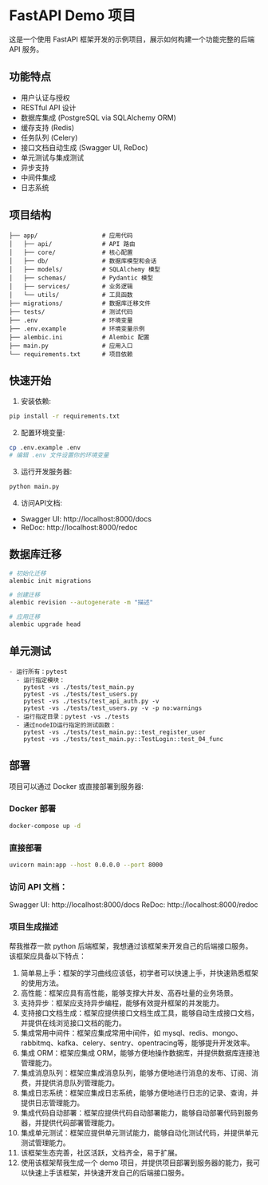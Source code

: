 # FastAPI Demo 项目

这是一个使用 FastAPI 框架开发的示例项目，展示如何构建一个功能完整的后端 API 服务。

## 功能特点

- 用户认证与授权
- RESTful API 设计
- 数据库集成 (PostgreSQL via SQLAlchemy ORM)
- 缓存支持 (Redis)
- 任务队列 (Celery)
- 接口文档自动生成 (Swagger UI, ReDoc)
- 单元测试与集成测试
- 异步支持
- 中间件集成
- 日志系统

## 项目结构

```
├── app/                  # 应用代码
│   ├── api/              # API 路由
│   ├── core/             # 核心配置
│   ├── db/               # 数据库模型和会话
│   ├── models/           # SQLAlchemy 模型
│   ├── schemas/          # Pydantic 模型
│   ├── services/         # 业务逻辑
│   └── utils/            # 工具函数
├── migrations/           # 数据库迁移文件
├── tests/                # 测试代码
├── .env                  # 环境变量
├── .env.example          # 环境变量示例
├── alembic.ini           # Alembic 配置
├── main.py               # 应用入口
└── requirements.txt      # 项目依赖
```

## 快速开始

1. 安装依赖:
```bash
pip install -r requirements.txt
```

2. 配置环境变量:
```bash
cp .env.example .env
# 编辑 .env 文件设置你的环境变量
```

3. 运行开发服务器:
```bash
python main.py
```

4. 访问API文档:
- Swagger UI: http://localhost:8000/docs
- ReDoc: http://localhost:8000/redoc

## 数据库迁移

```bash
# 初始化迁移
alembic init migrations

# 创建迁移
alembic revision --autogenerate -m "描述"

# 应用迁移
alembic upgrade head
```

## 单元测试
```
- 运行所有：pytest
  - 运行指定模块：
    pytest -vs ./tests/test_main.py
    pytest -vs ./tests/test_users.py
    pytest -vs ./tests/test_api_auth.py -v
    pytest -vs ./tests/test_users.py -v -p no:warnings
  - 运行指定目录：pytest -vs ./tests
  - 通过nodeID运行指定的测试函数：
    pytest -vs ./tests/test_main.py::test_register_user
    pytest -vs ./tests/test_main.py::TestLogin::test_04_func
```

## 部署

项目可以通过 Docker 或直接部署到服务器:

### Docker 部署
```bash
docker-compose up -d
```

### 直接部署
```bash
uvicorn main:app --host 0.0.0.0 --port 8000
``` 

### 访问 API 文档：
Swagger UI: http://localhost:8000/docs
ReDoc: http://localhost:8000/redoc

### 项目生成描述
帮我推荐一款 python 后端框架，我想通过该框架来开发自己的后端接口服务。
该框架应具备以下特点：
1. 简单易上手：框架的学习曲线应该低，初学者可以快速上手，并快速熟悉框架的使用方法。
2. 高性能：框架应具有高性能，能够支撑大并发、高吞吐量的业务场景。
3. 支持异步：框架应支持异步编程，能够有效提升框架的并发能力。
4. 支持接口文档生成：框架应提供接口文档生成工具，能够自动生成接口文档，并提供在线浏览接口文档的能力。
5. 集成常用中间件：框架应集成常用中间件，如 mysql、redis、mongo、rabbitmq、kafka、celery、sentry、opentracing等，能够提升开发效率。
6. 集成 ORM：框架应集成 ORM，能够方便地操作数据库，并提供数据库连接池管理能力。
7. 集成消息队列：框架应集成消息队列，能够方便地进行消息的发布、订阅、消费，并提供消息队列管理能力。
8. 集成日志系统：框架应集成日志系统，能够方便地进行日志的记录、查询，并提供日志管理能力。
9. 集成代码自动部署：框架应提供代码自动部署能力，能够自动部署代码到服务器，并提供代码部署管理能力。
10. 集成单元测试：框架应提供单元测试能力，能够自动化测试代码，并提供单元测试管理能力。
11. 该框架生态完善，社区活跃，文档齐全，易于扩展。
12. 使用该框架帮我生成一个 demo 项目，并提供项目部署到服务器的能力，我可以快速上手该框架，并快速开发自己的后端接口服务。
